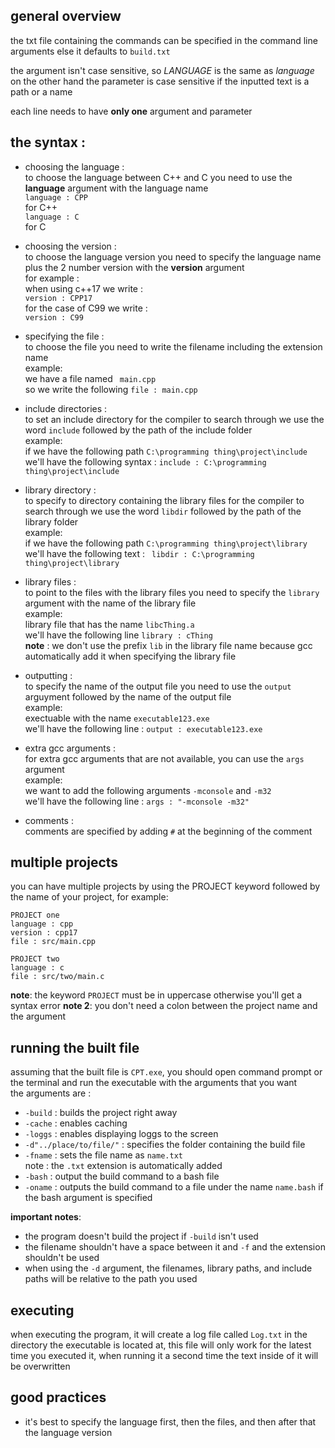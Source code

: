 ## general overview
the txt file containing the commands can be specified in the command line arguments else it defaults to `build.txt`

the argument isn't case sensitive, so *LANGUAGE* is the same as *language*<br>
on the other hand the parameter is case sensitive if the inputted text is a path or a name

each line needs to have **only one** argument and parameter

## the syntax :
- choosing the language :<br>
    to choose the language between C++ and C you need to use the **language** argument with the language name<br>
    ``` language : CPP ```<br>
    for C++ <br>
    ``` language : C ```<br>
    for C

- choosing the version :<br>
    to choose the language version you need to specify the language name plus the 2 number version with the **version** argument<br>
    for example :<br>
    when using c++17 we write :<br>
    ``` version : CPP17 ```<br>
    for the case of C99 we write :<br>
    ``` version : C99 ```<br>

- specifying the file :<br>
    to choose the file you need to write the filename including the extension name<br>
    example:<br>
    we have a file named ` main.cpp`<br>
    so we write the following ``` file : main.cpp ```

- include directories :<br>
    to set an include directory for the compiler to search through we use the word `include` followed by the path of the include folder <br>
    example:<br>
    if we have the following path `C:\programming thing\project\include` <br>
    we'll have the following syntax : ```include : C:\programming thing\project\include```

- library directory :<br>
    to specify to directory containing the library files for the compiler to search through we use the word `libdir` followed by the path of the library folder <br>
    example:<br>
    if we have the following path ```C:\programming thing\project\library``` <br>
    we'll have the following text : ``` libdir : C:\programming thing\project\library```

- library files :<br>
    to point to the files with the library files you need to specify the `library` argument with the name of the library file<br>
    example:<br>
    library file that has the name `libcThing.a` <br>
    we'll have the following line `library : cThing` <br>
    **note** : we don't use the prefix `lib` in the library file name because gcc automatically add it when specifying the library file

- outputting :<br>
    to specify the name of the output file you need to use the `output` arguyment followed by the name of the output file<br>
    example:<br>
    exectuable with the name `executable123.exe` <br>
    we'll have the following line : `output : executable123.exe`<br>

- extra gcc arguments :<br>
    for extra gcc arguments that are not available, you can use the `args` argument<br>
    example:<br>
    we want to add the following arguments `-mconsole` and `-m32`<br>
    we'll have the following line : `args : "-mconsole -m32"`<br>

- comments :<br>
    comments are specified by adding `#` at the beginning of the comment

## multiple projects
you can have multiple projects by using the PROJECT keyword followed by the name of your project, for example:
```
PROJECT one
language : cpp
version : cpp17
file : src/main.cpp

PROJECT two
language : c
file : src/two/main.c
```
**note**: the keyword `PROJECT` must be in uppercase otherwise you'll get a syntax error
**note 2**: you don't need a colon between the project name and the argument

## running the built file
assuming that the built file is `CPT.exe`, you should open command prompt or the terminal and run the executable with the arguments that you want<br>
the arguments are :<br>
- `-build` : builds the project right away
- `-cache` : enables caching
- `-loggs` : enables displaying loggs to the screen
- `-d"../place/to/file/"` : specifies the folder containing the build file
- `-fname` : sets the file name as `name.txt`<br> note : the `.txt` extension is automatically added
- `-bash` : output the build command to a bash file
- `-oname` : outputs the build command to a file under the name `name.bash` if the bash argument is specified

**important notes**:<br>
- the program doesn't build the project if `-build` isn't used
- the filename shouldn't have a space between it and `-f` and the extension shouldn't be used
- when using the `-d` argument, the filenames, library paths, and include paths will be relative to the path you used

## executing
when executing the program, it will create a log file called `Log.txt` in the directory the executable is located at, this file will only work for the latest time you executed it, when running it a second time the text inside of it will be overwritten

## good practices
- it's best to specify the language first, then the files, and then after that the language version